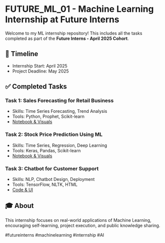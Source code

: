# FUTURE_ML_01 - Machine Learning Internship at Future Interns

Welcome to my ML internship repository! This includes all the tasks completed as part of the **Future Interns - April 2025 Cohort**.

## 📅 Timeline
- Internship Start: April 2025
- Project Deadline: May 2025

## ✅ Completed Tasks

### Task 1: Sales Forecasting for Retail Business
- Skills: Time Series Forecasting, Trend Analysis
- Tools: Python, Prophet, Scikit-learn
- [Notebook & Visuals](./Task_01_Sales_Forecasting)

### Task 2: Stock Price Prediction Using ML
- Skills: Time Series, Regression, Deep Learning
- Tools: Keras, Pandas, Scikit-learn
- [Notebook & Visuals](./Task_02_Stock_Prediction)

### Task 3: Chatbot for Customer Support
- Skills: NLP, Chatbot Design, Deployment
- Tools: TensorFlow, NLTK, HTML
- [Code & UI](./Task_03_Chatbot)

## 🎓 About
This internship focuses on real-world applications of Machine Learning, encouraging self-learning, project execution, and public knowledge sharing.

#futureinterns #machinelearning #internship #AI
